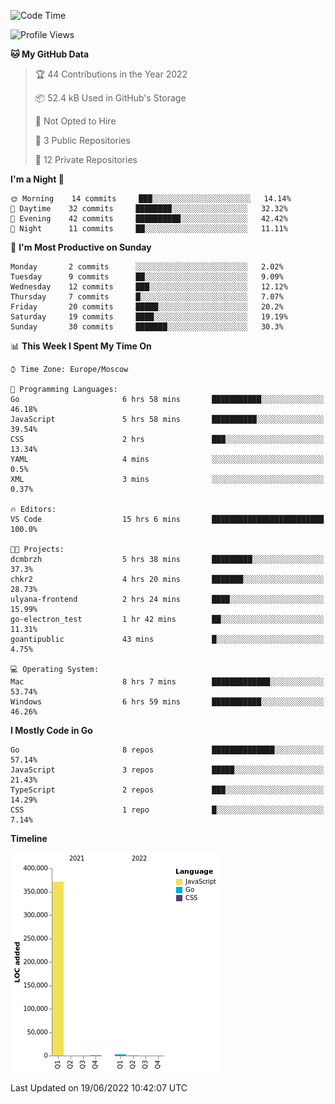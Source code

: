 <!--START_SECTION:waka-->
![Code Time](http://img.shields.io/badge/Code%20Time-345%20hrs%2021%20mins-blue)

![Profile Views](http://img.shields.io/badge/Profile%20Views-0-blue)

**🐱 My GitHub Data** 

> 🏆 44 Contributions in the Year 2022
 > 
> 📦 52.4 kB Used in GitHub's Storage 
 > 
> 🚫 Not Opted to Hire
 > 
> 📜 3 Public Repositories 
 > 
> 🔑 12 Private Repositories  
 > 
**I'm a Night 🦉** 

```text
🌞 Morning    14 commits     ███░░░░░░░░░░░░░░░░░░░░░░   14.14% 
🌆 Daytime    32 commits     ████████░░░░░░░░░░░░░░░░░   32.32% 
🌃 Evening    42 commits     ██████████░░░░░░░░░░░░░░░   42.42% 
🌙 Night      11 commits     ██░░░░░░░░░░░░░░░░░░░░░░░   11.11%

```
📅 **I'm Most Productive on Sunday** 

```text
Monday       2 commits      ░░░░░░░░░░░░░░░░░░░░░░░░░   2.02% 
Tuesday      9 commits      ██░░░░░░░░░░░░░░░░░░░░░░░   9.09% 
Wednesday    12 commits     ███░░░░░░░░░░░░░░░░░░░░░░   12.12% 
Thursday     7 commits      █░░░░░░░░░░░░░░░░░░░░░░░░   7.07% 
Friday       20 commits     █████░░░░░░░░░░░░░░░░░░░░   20.2% 
Saturday     19 commits     ████░░░░░░░░░░░░░░░░░░░░░   19.19% 
Sunday       30 commits     ███████░░░░░░░░░░░░░░░░░░   30.3%

```


📊 **This Week I Spent My Time On** 

```text
⌚︎ Time Zone: Europe/Moscow

💬 Programming Languages: 
Go                       6 hrs 58 mins       ███████████░░░░░░░░░░░░░░   46.18% 
JavaScript               5 hrs 58 mins       ██████████░░░░░░░░░░░░░░░   39.54% 
CSS                      2 hrs               ███░░░░░░░░░░░░░░░░░░░░░░   13.34% 
YAML                     4 mins              ░░░░░░░░░░░░░░░░░░░░░░░░░   0.5% 
XML                      3 mins              ░░░░░░░░░░░░░░░░░░░░░░░░░   0.37%

🔥 Editors: 
VS Code                  15 hrs 6 mins       █████████████████████████   100.0%

🐱‍💻 Projects: 
dcmbrzh                  5 hrs 38 mins       █████████░░░░░░░░░░░░░░░░   37.3% 
chkr2                    4 hrs 20 mins       ███████░░░░░░░░░░░░░░░░░░   28.73% 
ulyana-frontend          2 hrs 24 mins       ████░░░░░░░░░░░░░░░░░░░░░   15.99% 
go-electron_test         1 hr 42 mins        ██░░░░░░░░░░░░░░░░░░░░░░░   11.31% 
goantipublic             43 mins             █░░░░░░░░░░░░░░░░░░░░░░░░   4.75%

💻 Operating System: 
Mac                      8 hrs 7 mins        █████████████░░░░░░░░░░░░   53.74% 
Windows                  6 hrs 59 mins       ███████████░░░░░░░░░░░░░░   46.26%

```

**I Mostly Code in Go** 

```text
Go                       8 repos             ██████████████░░░░░░░░░░░   57.14% 
JavaScript               3 repos             █████░░░░░░░░░░░░░░░░░░░░   21.43% 
TypeScript               2 repos             ███░░░░░░░░░░░░░░░░░░░░░░   14.29% 
CSS                      1 repo              █░░░░░░░░░░░░░░░░░░░░░░░░   7.14%

```


**Timeline**

![Chart not found](https://raw.githubusercontent.com/jeezft/jeezft/main/charts/bar_graph.png) 


 Last Updated on 19/06/2022 10:42:07 UTC
<!--END_SECTION:waka-->
